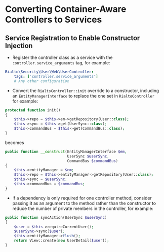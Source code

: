 Converting Container-Aware Controllers to Services
==================================================


Service Registration to Enable Constructor Injection
----------------------------------------------------

* Register the controller class as a service with the 
`controller.service_arguments` tag, for example:
```yaml
Rialto\Security\User\Web\UserController:
    tags: ['controller.service_arguments']
    # Any other configuration
```

* Convert the `RialtoController::init` override to a 
constructor, including an `EntityManagerInterface` to replace
the one set in `RialtoController` for example:
```php
protected function init()
{
    $this->repo = $this->em->getRepository(User::class);
    $this->sync = $this->get(UserSync::class);
    $this->commandBus = $this->get(CommandBus::class);
}
```
becomes
```php
public function __construct(EntityManagerInterface $em,
                            UserSync $userSync,
                            CommandBus $commandBus)
{
    $this->entityManager = $em;
    $this->repo = $this->entityManager->getRepository(User::class);
    $this->sync = $userSync;
    $this->commandBus = $commandBus;
}
```

* If a dependency is only required for one controller method, consider passing
it as an argument to the method rather than the constructor to reduce the number
of private members in the controller, for example:
```php
public function syncAction(UserSync $userSync)
{
    $user = $this->requireCurrentUser();
    $userSync->sync($user);
    $this->entityManager->flush();
    return View::create(new UserDetail($user));
}
```
